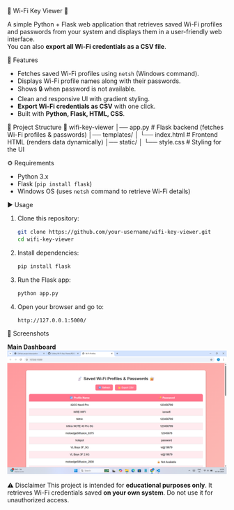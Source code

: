 📡 Wi-Fi Key Viewer 🔐

A simple Python + Flask web application that retrieves saved Wi-Fi profiles and passwords from your system and displays them in a user-friendly web interface.  
You can also **export all Wi-Fi credentials as a CSV file**.

🚀 Features
- Fetches saved Wi-Fi profiles using `netsh` (Windows command).
- Displays Wi-Fi profile names along with their passwords.
- Shows 🔒 when password is not available.
- Clean and responsive UI with gradient styling.
- **Export Wi-Fi credentials as CSV** with one click.
- Built with **Python, Flask, HTML, CSS**.
  
📂 Project Structure
📁 wifi-key-viewer
│── app.py           # Flask backend (fetches Wi-Fi profiles & passwords)
│── templates/
│   └── index.html   # Frontend HTML (renders data dynamically)
│── static/
│   └── style.css    # Styling for the UI

⚙️ Requirements
- Python 3.x  
- Flask (`pip install flask`)  
- Windows OS (uses `netsh` command to retrieve Wi-Fi details)

▶️ Usage
1. Clone this repository:
   ```bash
   git clone https://github.com/your-username/wifi-key-viewer.git
   cd wifi-key-viewer
2. Install dependencies:
   ```bash
   pip install flask
   ```
3. Run the Flask app:
   ```bash
   python app.py
   ```
4. Open your browser and go to:
   ```
   http://127.0.0.1:5000/
   ```
📸 Screenshots

**Main Dashboard**
![Wi-Fi Key Viewer Screenshot](screenshot.png)

⚠️ Disclaimer
This project is intended for **educational purposes only**.
It retrieves Wi-Fi credentials saved **on your own system**. Do not use it for unauthorized access.


